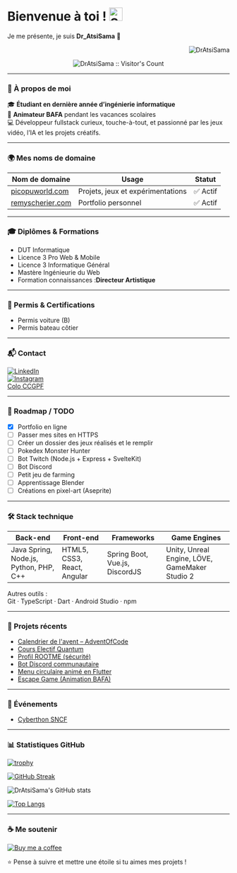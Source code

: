 # Bienvenue à toi ! <img src="https://media.giphy.com/media/hvRJCLFzcasrR4ia7z/giphy.gif" width="30px" alt="Salut">
Je me présente, je suis **__Dr_AtsiSama__** 🚀

<p align="right">
  <img src="https://komarev.com/ghpvc/?username=DarekaSama&style=plastic&color=blueviolet&label=Nombre+de+visite+du+profil+:" alt="DrAtsiSama">
</p>
<p align="center">
  <img src="https://profile-counter.glitch.me/{DarekaSama}/count.svg" alt="DrAtsiSama :: Visitor's Count">
</p>

---

### 👤 À propos de moi
🎓 **Étudiant en dernière année d’ingénierie informatique**  
🎲 **Animateur BAFA** pendant les vacances scolaires  
💻 Développeur fullstack curieux, touche-à-tout, et passionné par les jeux vidéo, l’IA et les projets créatifs.

---

### 🌍 Mes noms de domaine
| Nom de domaine | Usage | Statut |
|----------------|-------|--------|
| [picopuworld.com](http://picopuworld.com) | Projets, jeux et expérimentations | ✅ Actif |
| [remyscherier.com](http://remyscherier.com:3000/) | Portfolio personnel | ✅ Actif |

---

### 🎓 Diplômes & Formations
- DUT Informatique  
- Licence 3 Pro Web & Mobile
- Licence 3 Informatique Général
- Mastère Ingénieurie du Web
- Formation connaissances :**Directeur Artistique** 

---

### 🚗 Permis & Certifications
- Permis voiture (B)  
- Permis bateau côtier  


---

### 📬 Contact
[![LinkedIn](https://img.shields.io/badge/-LinkedIn-0A66C2?style=flat&logo=linkedin&logoColor=white)](https://www.linkedin.com/in/scherierremy)  
[![Instagram](https://img.shields.io/badge/-Instagram-E4405F?style=flat&logo=instagram&logoColor=white)](https://www.instagram.com/synesios_alchimiste/)  
[Colo CCGPF](https://recrutement-sej.ccgpfcheminots.com/front-identifier.html)

---

### 📌 Roadmap / TODO
- [x] Portfolio en ligne  
- [ ] Passer mes sites en HTTPS  
- [ ] Créer un dossier des jeux réalisés et le remplir  
- [ ] Pokedex Monster Hunter  
- [ ] Bot Twitch (Node.js + Express + SvelteKit)  
- [ ] Bot Discord  
- [ ] Petit jeu de farming  
- [ ] Apprentissage Blender  
- [ ] Créations en pixel-art (Aseprite)  

---

### 🛠 Stack technique
| **Back-end** | **Front-end** | **Frameworks** | **Game Engines** |
|--------------|---------------|----------------|------------------|
| Java Spring, Node.js, Python, PHP, C++ | HTML5, CSS3, React, Angular | Spring Boot, Vue.js, DiscordJS | Unity, Unreal Engine, LÖVE, GameMaker Studio 2 |

Autres outils :  
Git · TypeScript · Dart · Android Studio · npm  

---

### 🚀 Projets récents
- [Calendrier de l'avent – AdventOfCode](https://github.com/DrAtsiSama/AdventOfCode)  
- [Cours Electif Quantum](https://github.com/DrAtsiSama/Electif-quantum)  
- [Profil ROOTME (sécurité)](https://www.root-me.org/Dr_AtsiSama)  
- [Bot Discord communautaire](https://github.com/DrAtsiSama/Opal_BotDiscord)  
- [Menu circulaire animé en Flutter](https://github.com/DrAtsiSama/GameAndPrograming/tree/main/Flutter/AnimatedCircularMenu)  
- [Escape Game (Animation BAFA)](https://github.com/DrAtsiSama/GameAndPrograming/tree/main/EscapeGame)  

---

### 🎉 Événements
- [Cyberthon SNCF](https://www.twitch.tv/sncfgaming)

---

### 📊 Statistiques GitHub
[![trophy](https://github-profile-trophy.vercel.app/?username=DrAtsiSama&theme=onedark)](https://github.com/ryo-ma/github-profile-trophy)  

[![GitHub Streak](http://github-readme-streak-stats.herokuapp.com?user=DrAtsiSama&theme=dark&hide_border=true&date_format=j%20M%5B%20Y%5D)](https://git.io/streak-stats)  

![DrAtsiSama's GitHub stats](https://github-readme-stats.vercel.app/api?username=DrAtsiSama&show_icons=true&theme=dark)  

[![Top Langs](https://github-readme-stats.vercel.app/api/top-langs/?username=DrAtsiSama&layout=compact)](https://github.com/DrAtsiSama/github-readme-stats)  

---

### ☕ Me soutenir
[![Buy me a coffee](https://img.buymeacoffee.com/button-api/?text=Offrir%20un%20café&emoji=&slug=DrAtsiSama&button_colour=FFDD00&font_colour=000000&font_family=Cookie&outline_colour=000000&coffee_colour=ffffff)](https://www.buymeacoffee.com/DrAtsiSama)  

⭐ Pense à suivre et mettre une étoile si tu aimes mes projets !
